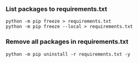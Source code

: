 ### List packages to requirements.txt
```python -m pip freeze > requirements.txt```  
```python -m pip freeze --local > requirements.txt```

### Remove all packages in requirements.txt
```python -m pip uninstall -r requirements.txt -y```
